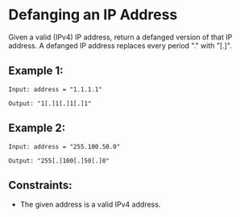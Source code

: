 # Defanging an IP Address
Given a valid (IPv4) IP address, return a defanged version of that IP address.
A defanged IP address replaces every period "." with "[.]".



## Example 1:

`Input: address = "1.1.1.1"`

`Output: "1[.]1[.]1[.]1"`



## Example 2:

`Input: address = "255.100.50.0"`

`Output: "255[.]100[.]50[.]0"`



## Constraints:
- The given address is a valid IPv4 address.
